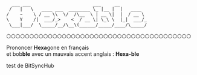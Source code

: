 	  ___ ___                       ___     __          
	 /   |   \   ____ ___  ________ \_ |__ |  |   ____  
	/    ~    \ / __ \\  \/  /\__  \ | __ \|  |  / __ \ 
	\    Y    /|  ___/_>    <  / __ \| \_\ \  |_|  ___/_ 
	 \___|___/  \_____/__/\__\(______/_____/____/\_____/

⬡⬡⬡⬡⬡⬡⬡⬡⬡⬡⬡⬡⬡⬡⬡⬡⬡⬡⬡⬡⬡⬡⬡⬡⬡⬡⬡⬡⬡⬡⬡⬡⬡⬡⬡⬡⬡⬡⬡⬡

Prononcer **Hexa**gone en français  
et bob**ble** avec un mauvais accent anglais : **Hexa-ble**

test de BitSyncHub
